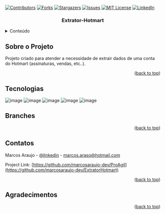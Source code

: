<div id="top"></div>

[![Contributors][contributors-shield]][contributors-url]
[![Forks][forks-shield]][forks-url]
[![Stargazers][stars-shield]][stars-url]
[![Issues][issues-shield]][issues-url]
[![MIT License][license-shield]][license-url]
[![LinkedIn][linkedin-shield]][linkedin-url]


<h3 align="center">Extrator-Hotmart</h3>

<!-- TABLE OF CONTENTS -->
<details>
  <summary>Conteúdo</summary>
  <ol>
    <li>
      <a href="#Sobre-o-projeto">Sobre o Projeto</a>
    </li>
   <li><a href="#Tecnologias">Tecnologias</a></li>
    <li><a href="#Branches">Branches</a></li>
    <li><a href="#contatos">Contatos</a></li>
    <li><a href="#Agradecimentos">Agradecimentos</a></li>
  </ol>
</details>

<!-- ABOUT THE PROJECT -->
## Sobre o Projeto

<!--![[Tela Principal App][product-screenshot]](https://github.com/marcosaraujo-dev/ExtratorHotmart/blob/main/Images/01%20-%20Tela%20de%20listagem%20de%20eventos.PNG)-->

Projeto criado para atender a necessidade de extrair dados de uma conta do Hotmart (assinaturas, vendas, etc..).

<p align="right">(<a href="#top">back to top</a>)</p>



## Tecnologias

![image](https://img.shields.io/badge/Angular-DD0031?style=for-the-badge&logo=angular&logoColor=white)
![image](https://img.shields.io/badge/C%23-239120?style=for-the-badge&logo=c-sharp&logoColor=white)
![image](https://img.shields.io/badge/.NET-5C2D91?style=for-the-badge&logo=.net&logoColor=white)
![image](https://img.shields.io/badge/TypeScript-007ACC?style=for-the-badge&logo=typescript&logoColor=white)
![image](https://img.shields.io/badge/HTML5-E34F26?style=for-the-badge&logo=html5&logoColor=white)



## Branches



<p align="right">(<a href="#top">back to top</a>)</p>

<!-- CONTACT -->
## Contatos

Marcos Araujo - [@linkedin](https://www.linkedin.com/in/marcosaraujosouza/) - marcos.araso@hotmail.com

Project Link: [https://github.com/marcosaraujo-dev/ProAgil](https://github.com/marcosaraujo-dev/ExtratorHotmart)

<p align="right">(<a href="#top">back to top</a>)</p>



<!-- ACKNOWLEDGMENTS -->
## Agradecimentos

<p align="right">(<a href="#top">back to top</a>)</p>


<!-- MARKDOWN LINKS & IMAGES -->
<!-- https://www.markdownguide.org/basic-syntax/#reference-style-links -->
[contributors-shield]: https://img.shields.io/github/contributors/marcosaraujo-dev/ExtratorHotmart.svg?style=for-the-badge
[contributors-url]: https://github.com/marcosaraujo-dev/ExtratorHotmart/graphs/contributors
[forks-shield]: https://img.shields.io/github/forks/marcosaraujo-dev/ExtratorHotmart.svg?style=for-the-badge
[forks-url]: https://github.com/marcosaraujo-dev/ExtratorHotmart/network/members
[stars-shield]: https://img.shields.io/github/stars/marcosaraujo-dev/ExtratorHotmart.svg?style=for-the-badge
[stars-url]: https://github.com/marcosaraujo-dev/ExtratorHotmart/stargazers
[issues-shield]: https://img.shields.io/github/issues/marcosaraujo-dev/ExtratorHotmart.svg?style=for-the-badge
[issues-url]: https://github.com/marcosaraujo-dev/ExtratorHotmart/issues
[license-shield]: https://img.shields.io/github/license/marcosaraujo-dev/ExtratorHotmart.svg?style=for-the-badge
[license-url]: https://github.com/marcosaraujo-dev/ExtratorHotmart/blob/master/LICENSE.txt
[linkedin-shield]: https://img.shields.io/badge/-LinkedIn-black.svg?style=for-the-badge&logo=linkedin&colorB=555
[linkedin-url]: https://www.linkedin.com/in/marcosaraujosouza/
